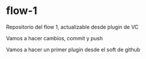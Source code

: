 # flow-1
Repositorio del flow 1, actualizable desde plugin de VC

Vamos a hacer cambios, commit y push

Vamos a hacer un primer plugin desde el soft de github

